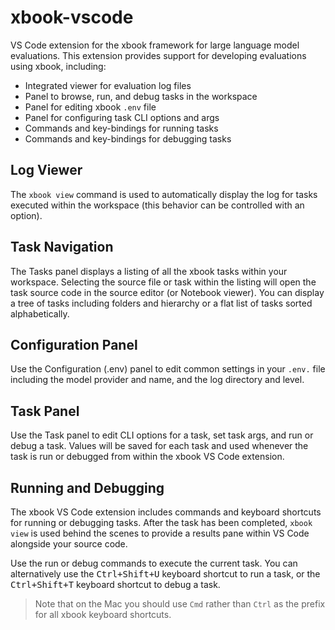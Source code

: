 # xbook-vscode

VS Code extension for the xbook framework for large language model evaluations. This extension provides support for developing evaluations using xbook, including:

- Integrated viewer for evaluation log files
- Panel to browse, run, and debug tasks in the workspace
- Panel for editing xbook `.env` file
- Panel for configuring task CLI options and args
- Commands and key-bindings for running tasks
- Commands and key-bindings for debugging tasks

## Log Viewer

The `xbook view` command is used to automatically display the log for tasks executed within the workspace (this behavior can be controlled with an option).

## Task Navigation

The Tasks panel displays a listing of all the xbook tasks within your workspace. Selecting the source file or task within the listing will open the task source code in the source editor (or Notebook viewer). You can display a tree of tasks including folders and hierarchy or a flat list of tasks sorted alphabetically.

## Configuration Panel

Use the Configuration (.env) panel to edit common settings in your `.env.` file including the model provider and name, and the log directory and level.

## Task Panel

Use the Task panel to edit CLI options for a task, set task args, and run or debug a task. Values will be saved for each task and used whenever the task is run or debugged from within the xbook VS Code extension.

## Running and Debugging

The xbook VS Code extension includes commands and keyboard shortcuts for running or debugging tasks. After the task has been completed, `xbook view` is used behind the scenes to provide a results pane within VS Code alongside your source code.

Use the run or debug commands to execute the current task. You can alternatively use the <kbd>Ctrl+Shift+U</kbd> keyboard shortcut to run a task, or the <kbd>Ctrl+Shift+T</kbd> keyboard shortcut to debug a task.

> Note that on the Mac you should use `Cmd` rather than `Ctrl` as the prefix for all xbook keyboard shortcuts.


